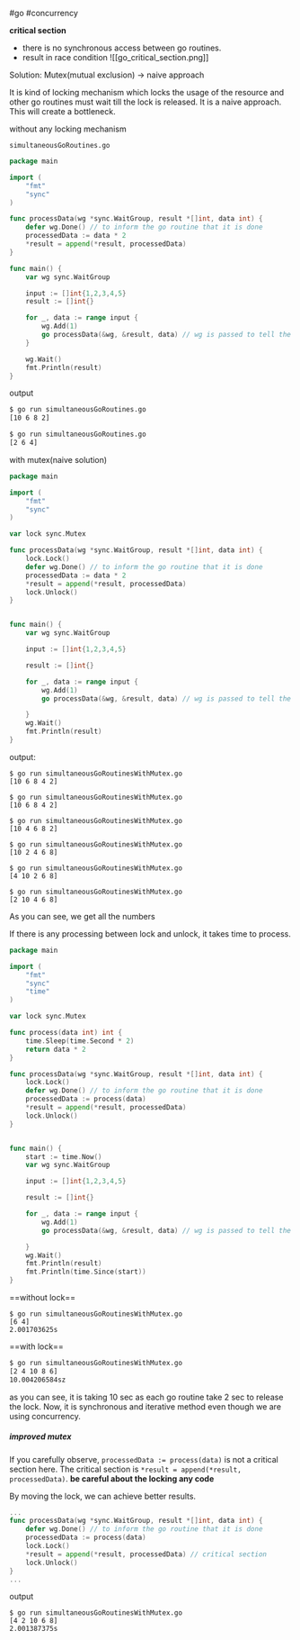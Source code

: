 #go #concurrency 

**critical section**
- there is no synchronous access between go routines.
- result in race condition
![[go_critical_section.png]]


Solution: Mutex(mutual exclusion) -> naive approach

It is kind of locking mechanism which locks the usage of the resource and other go routines must wait till the lock is released.
It is a naive approach.
This will create a bottleneck.


without any locking mechanism

`simultaneousGoRoutines.go`
```go
package main

import (
	"fmt"
	"sync"
)

func processData(wg *sync.WaitGroup, result *[]int, data int) {
	defer wg.Done() // to inform the go routine that it is done
	processedData := data * 2
	*result = append(*result, processedData)
}

func main() {
	var wg sync.WaitGroup

	input := []int{1,2,3,4,5}
	result := []int{}

	for _, data := range input {
		wg.Add(1)
		go processData(&wg, &result, data) // wg is passed to tell the function that it is finished
	}

	wg.Wait()
	fmt.Println(result)
}
```

output
```sh
$ go run simultaneousGoRoutines.go               
[10 6 8 2]

$ go run simultaneousGoRoutines.go 
[2 6 4]
```


with mutex(naive solution)
```Go
package main

import (
	"fmt"
	"sync"
)

var lock sync.Mutex

func processData(wg *sync.WaitGroup, result *[]int, data int) {
	lock.Lock()
	defer wg.Done() // to inform the go routine that it is done
	processedData := data * 2
	*result = append(*result, processedData)
	lock.Unlock()
}


func main() {
	var wg sync.WaitGroup

	input := []int{1,2,3,4,5}

	result := []int{}

	for _, data := range input {
		wg.Add(1)
		go processData(&wg, &result, data) // wg is passed to tell the function that it is finished

	}
	wg.Wait()
	fmt.Println(result)
}
```

output:
```shell
$ go run simultaneousGoRoutinesWithMutex.go
[10 6 8 4 2]

$ go run simultaneousGoRoutinesWithMutex.go
[10 6 8 4 2]

$ go run simultaneousGoRoutinesWithMutex.go
[10 4 6 8 2]

$ go run simultaneousGoRoutinesWithMutex.go
[10 2 4 6 8]

$ go run simultaneousGoRoutinesWithMutex.go
[4 10 2 6 8]

$ go run simultaneousGoRoutinesWithMutex.go
[2 10 4 6 8]
```
As you can see, we get all the numbers 


If there is any processing between lock and unlock, it takes time to process.

```go
package main

import (
	"fmt"
	"sync"
	"time"
)

var lock sync.Mutex

func process(data int) int {
	time.Sleep(time.Second * 2)
	return data * 2
}

func processData(wg *sync.WaitGroup, result *[]int, data int) {
	lock.Lock()
	defer wg.Done() // to inform the go routine that it is done
	processedData := process(data)
	*result = append(*result, processedData)
	lock.Unlock()
}


func main() {
	start := time.Now()
	var wg sync.WaitGroup

	input := []int{1,2,3,4,5}

	result := []int{}

	for _, data := range input {
		wg.Add(1)
		go processData(&wg, &result, data) // wg is passed to tell the function that it is finished

	}
	wg.Wait()
	fmt.Println(result)
	fmt.Println(time.Since(start))
}
```

==without lock==
```shell
$ go run simultaneousGoRoutinesWithMutex.go
[6 4]
2.001703625s
```

==with lock==
```sh
$ go run simultaneousGoRoutinesWithMutex.go
[2 4 10 8 6]
10.004206584sz
```

as you can see, it is taking 10 sec as each go routine take 2 sec to release the lock. Now, it is synchronous and iterative method even though we are using concurrency.

##### improved mutex

If you carefully observe, `processedData := process(data)` is not a critical section here. The critical section is `*result = append(*result, processedData)`.
**be careful about the locking any code**

By moving the lock, we can achieve better results.

```go
...
func processData(wg *sync.WaitGroup, result *[]int, data int) {
	defer wg.Done() // to inform the go routine that it is done
	processedData := process(data)
	lock.Lock()
	*result = append(*result, processedData) // critical section
	lock.Unlock()
}
...
```

output
```shell
$ go run simultaneousGoRoutinesWithMutex.go
[4 2 10 6 8]
2.001387375s
```

